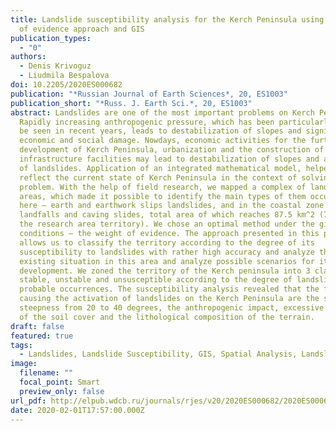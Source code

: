 ```yaml
---
title: Landslide susceptibility analysis for the Kerch Peninsula using weights
  of evidence approach and GIS
publication_types:
  - "0"
authors:
  - Denis Krivoguz
  - Liudmila Bespalova
doi: 10.2205/2020ES000682
publication: "*Russian Journal of Earth Sciences*, 20, ES1003"
publication_short: "*Russ. J. Earth Sci.*, 20, ES1003"
abstract: Landslides are one of the most important problems on Kerch Peninsula.
  Rapidly increasing anthropogenic pressure, which has been particularly could
  be seen in recent years, leads to destabilization of slopes and significant
  economic and social damage. Nowdays, economic activities for the further
  development of Kerch Peninsula, urbanization and the construction of new
  infrastructure facilities may lead to destabilization of slopes and activation
  of landslides. Application of an integrated mathematical model, helped us to
  reflect the current state of Kerch Peninsula in the context of solving this
  problem. With the help of field research, we mapped a complex of landslide
  areas, which made it possible to identify the main types of them occurring
  here – earth and earthwork slips landslides, and in the coastal zone –
  landfalls and caving slides, total area of which reaches 87.5 km^2 (7.4% of
  the research area territory). We chose an optimal method under the given
  conditions – the weight of evidence. The approach presented in this paper
  allows us to classify the territory according to the degree of its
  susceptibility to landslides with rather high accuracy and analyze the
  existing situation in this area and analyze possible scenarios for its
  development. We zoned the territory of the Kerch peninsula into 3 classes –
  stable, unstable and unsusceptible according to the degree of landslide
  probable occurrences. The susceptibility analysis revealed that the factors
  causing the activation of landslides on the Kerch Peninsula are the slope
  steepness from 20 to 40 degrees, the anthropogenic impact, excessive salinity
  of the soil cover and the lithological composition of the terrain.
draft: false
featured: true
tags:
  - Landslides, Landslide Susceptibility, GIS, Spatial Analysis, Landslide Zoning
image:
  filename: ""
  focal_point: Smart
  preview_only: false
url_pdf: http://elpub.wdcb.ru/journals/rjes/v20/2020ES000682/2020ES000682.pdf
date: 2020-02-01T17:57:00.000Z
---
```

